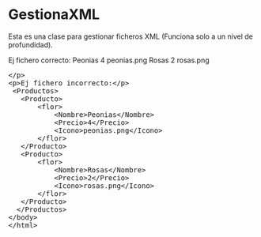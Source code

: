 # GestionaXML
Esta es una clase para gestionar ficheros XML (Funciona solo a un nivel de profundidad).

Ej fichero correcto:
 <Productos>
   <Producto>
       <Nombre>Peonias</Nombre>
       <Precio>4</Precio>
       <Icono>peonias.png</Icono>
   </Producto>
   <Producto>
       <Nombre>Rosas</Nombre>
       <Precio>2</Precio>
       <Icono>rosas.png</Icono>
   </Producto>
  </Productos>
 </xmp>
 <xmp>
 
 
Ej fichero incorrecto:
 
 <Productos>
   <Producto>
       <flor>
           <Nombre>Peonias</Nombre>
           <Precio>4</Precio>
           <Icono>peonias.png</Icono>
       </flor>
   </Producto>
   <Producto>
       <flor>
           <Nombre>Rosas</Nombre>
           <Precio>2</Precio>
           <Icono>rosas.png</Icono>
       </flor>
   </Producto>
  </Productos>

